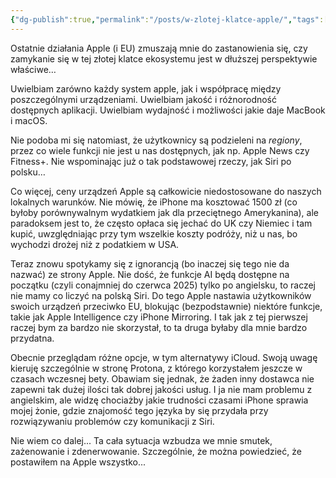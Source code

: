 ```yaml
---
{"dg-publish":true,"permalink":"/posts/w-zlotej-klatce-apple/","tags":["Apple","EU"],"updated":"2024-06-29"}
---
```



Ostatnie działania Apple (i EU) zmuszają mnie do zastanowienia się, czy zamykanie się w tej złotej klatce ekosystemu jest w dłuższej perspektywie właściwe…

Uwielbiam zarówno każdy system apple, jak i współpracę między poszczególnymi urządzeniami. Uwielbiam jakość i różnorodność dostępnych aplikacji. Uwielbiam wydajność i możliwości jakie daje MacBook i macOS.

Nie podoba mi się natomiast, że użytkownicy są podzieleni na *regiony*, przez co wiele funkcji nie jest u nas dostępnych, jak np. Apple News czy Fitness+. Nie wspominając już o tak podstawowej rzeczy, jak Siri po polsku…

Co więcej, ceny urządzeń Apple są całkowicie niedostosowane do naszych lokalnych warunków. Nie mówię, że iPhone ma kosztować 1500 zł (co byłoby porównywalnym wydatkiem jak dla przeciętnego Amerykanina), ale paradoksem jest to, że często opłaca się jechać do UK czy Niemiec i tam kupić, uwzględniając przy tym wszelkie koszty podróży, niż u nas, bo wychodzi drożej niż z podatkiem w USA.

Teraz znowu spotykamy się z ignorancją (bo inaczej się tego nie da nazwać) ze strony Apple. Nie dość, że funkcje AI będą dostępne na początku (czyli conajmniej do czerwca 2025) tylko po angielsku, to raczej nie mamy co liczyć na polską Siri. Do tego Apple nastawia użytkowników swoich urządzeń przeciwko EU, blokując (bezpodstawnie) niektóre funkcje, takie jak Apple Intelligence czy iPhone Mirroring. I tak jak z tej pierwszej raczej bym za bardzo nie skorzystał, to ta druga byłaby dla mnie bardzo przydatna.

Obecnie przeglądam różne opcje, w tym alternatywy iCloud. Swoją uwagę kieruję szczególnie w stronę Protona, z którego korzystałem jeszcze w czasach wczesnej bety. Obawiam się jednak, że żaden inny dostawca nie zapewni tak dużej ilości tak dobrej jakości usług. I ja nie mam problemu z angielskim, ale widzę chociażby jakie trudności czasami iPhone sprawia mojej żonie, gdzie znajomość tego języka by się przydała przy rozwiązywaniu problemów czy komunikacji z Siri.

Nie wiem co dalej... Ta cała sytuacja wzbudza we mnie smutek, zażenowanie i zdenerwowanie. Szczególnie, że można powiedzieć, że postawiłem na Apple wszystko...
